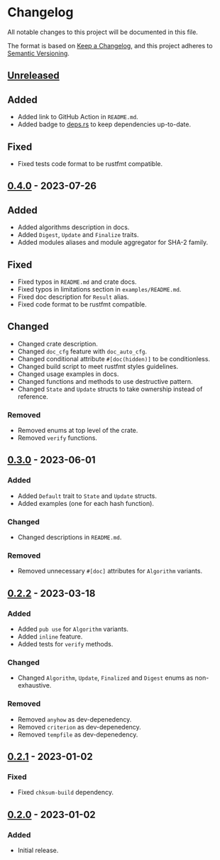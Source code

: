 # Changelog

All notable changes to this project will be documented in this file.

The format is based on [Keep a Changelog](https://keepachangelog.com/en/1.0.0/),
and this project adheres to [Semantic Versioning](https://semver.org/spec/v2.0.0.html).

## [Unreleased]

## Added

- Added link to GitHub Action in `README.md`.
- Added badge to [deps.rs](https://deps.rs/) to keep dependencies up-to-date.

## Fixed

- Fixed tests code format to be rustfmt compatible.

## [0.4.0] - 2023-07-26

## Added

- Added algorithms description in docs.
- Added `Digest`, `Update` and `Finalize` traits.
- Added modules aliases and module aggregator for SHA-2 family.

## Fixed

- Fixed typos in `README.md` and crate docs.
- Fixed typos in limitations section in `examples/README.md`.
- Fixed doc description for `Result` alias.
- Fixed code format to be rustfmt compatible.

## Changed

- Changed crate description.
- Changed `doc_cfg` feature with `doc_auto_cfg`.
- Changed conditional attribute `#[doc(hidden)]` to be conditionless.
- Changed build script to meet rustfmt styles guidelines.
- Changed usage examples in docs.
- Changed functions and methods to use destructive pattern.
- Changed `State` and `Update` structs to take ownership instead of reference.

### Removed

- Removed enums at top level of the crate.
- Removed `verify` functions.

## [0.3.0] - 2023-06-01

### Added

- Added `Default` trait to `State` and `Update` structs.
- Added examples (one for each hash function).

### Changed

- Changed descriptions in `README.md`.

### Removed

- Removed unnecessary `#[doc]` attributes for `Algorithm` variants.

## [0.2.2] - 2023-03-18

### Added

- Added `pub use` for `Algorithm` variants.
- Added `inline` feature.
- Added tests for `verify` methods.

### Changed

- Changed `Algorithm`, `Update`, `Finalized` and `Digest` enums as non-exhaustive.

### Removed

- Removed `anyhow` as dev-depenedency.
- Removed `criterion` as dev-depenedency.
- Removed `tempfile` as dev-depenedency.

## [0.2.1] - 2023-01-02

### Fixed

- Fixed `chksum-build` dependency.

## [0.2.0] - 2023-01-02

### Added

- Initial release.

[Unreleased]: https://github.com/ferric-bytes/chksum-hash/compare/v0.4.0...HEAD
[0.4.0]: https://github.com/ferric-bytes/chksum-hash/compare/v0.3.0...v0.4.0
[0.3.0]: https://github.com/ferric-bytes/chksum-hash/compare/v0.2.2...v0.3.0
[0.2.2]: https://github.com/ferric-bytes/chksum-hash/compare/v0.2.1...v0.2.2
[0.2.1]: https://github.com/ferric-bytes/chksum-hash/compare/v0.2.0...v0.2.1
[0.2.0]: https://github.com/ferric-bytes/chksum-hash/releases/tag/v0.2.0
